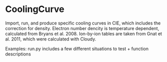 # CoolingCurve

Import, run, and produce specific cooling curves in CIE, which includes the correction for density. 
Electron number dencity is temperature dependent, calculated from Bryans et al. 2008.
Ion-by-ion tables are taken from Gnat et al. 2011, which were calculated with Cloudy.

Examples: run.py includes a few different situations to test + function descriptions
